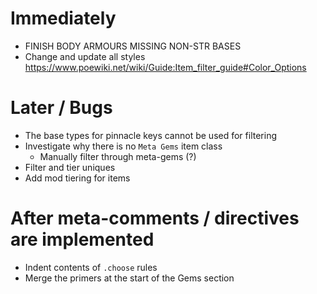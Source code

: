 # Immediately
* FINISH BODY ARMOURS MISSING NON-STR BASES
* Change and update all styles
    https://www.poewiki.net/wiki/Guide:Item_filter_guide#Color_Options

# Later / Bugs
* The base types for pinnacle keys cannot be used for filtering
* Investigate why there is no `Meta Gems` item class
    * Manually filter through meta-gems (?)
* Filter and tier uniques
* Add mod tiering for items

# After meta-comments / directives are implemented
* Indent contents of `.choose` rules
* Merge the primers at the start of the Gems section